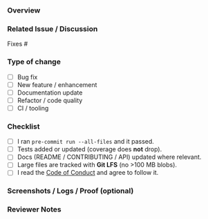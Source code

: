 <!--
Thank you for contributing to McCrackn’s Prime Law!
Please fill out the checklist—items that don’t apply can be removed.
-->

### Overview
<!-- High-level description of what this PR changes and why -->

### Related Issue / Discussion
Fixes #<number>  <!-- If it addresses an open issue -->

### Type of change
- [ ] Bug fix
- [ ] New feature / enhancement
- [ ] Documentation update
- [ ] Refactor / code quality
- [ ] CI / tooling

### Checklist
- [ ] I ran `pre-commit run --all-files` and it passed.
- [ ] Tests added or updated (coverage does **not** drop).
- [ ] Docs (README / CONTRIBUTING / API) updated where relevant.
- [ ] Large files are tracked with **Git LFS** (no >100 MB blobs).
- [ ] I read the [Code of Conduct](./CODE_OF_CONDUCT.md) and agree to follow it.

### Screenshots / Logs / Proof (optional)
<!-- Paste screenshots of plots, benchmark numbers, or CI logs -->

### Reviewer Notes
<!-- Anything you want reviewers to focus on, or known follow-ups -->
